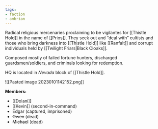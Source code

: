 ```yaml
---
tags:
- faction
- ambrian
---
```

Radical religious mercenaries proclaiming to be vigilantes for [[Thistle Hold]] in the name of [[Prios]]. They seek out and “deal with” cultists and those who bring darkness into [[Thistle Hold]] like [[Ranfalt]] and corrupt individuals held by [[Twilight Friars|Black Cloaks]].

Composed mostly of failed fortune hunters, discharged guardsmen/soldiers, and criminals looking for redemption. 

HQ is located in *Nevada* block of [[Thistle Hold]].

![[Pasted image 20230101142152.png]]

**Members:**
- [[Dolani]]
- [[Kevin]] (second-in-command)
- Edgar (captured, imprisoned)
- ~~Owen~~ (dead)
- ~~Michael~~ (dead)